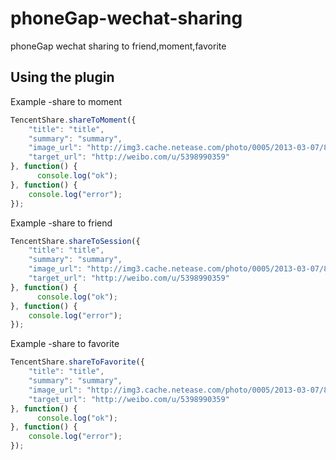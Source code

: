 # phoneGap-wechat-sharing
phoneGap wechat sharing to friend,moment,favorite


## Using the plugin

Example -share to moment
```javascript
TencentShare.shareToMoment({
    "title": "title",
    "summary": "summary",
    "image_url": "http://img3.cache.netease.com/photo/0005/2013-03-07/8PBKS8G400BV0005.jpg",
    "target_url": "http://weibo.com/u/5398990359"
}, function() {
      console.log("ok");
}, function() {
    console.log("error");
});
```
Example -share to friend 
```javascript
TencentShare.shareToSession({
    "title": "title",
    "summary": "summary",
    "image_url": "http://img3.cache.netease.com/photo/0005/2013-03-07/8PBKS8G400BV0005.jpg",
    "target_url": "http://weibo.com/u/5398990359"
}, function() {
      console.log("ok");
}, function() {
    console.log("error");
});
```
Example -share to favorite 
```javascript
TencentShare.shareToFavorite({
    "title": "title",
    "summary": "summary",
    "image_url": "http://img3.cache.netease.com/photo/0005/2013-03-07/8PBKS8G400BV0005.jpg",
    "target_url": "http://weibo.com/u/5398990359"
}, function() {
      console.log("ok");
}, function() {
    console.log("error");
});
```

